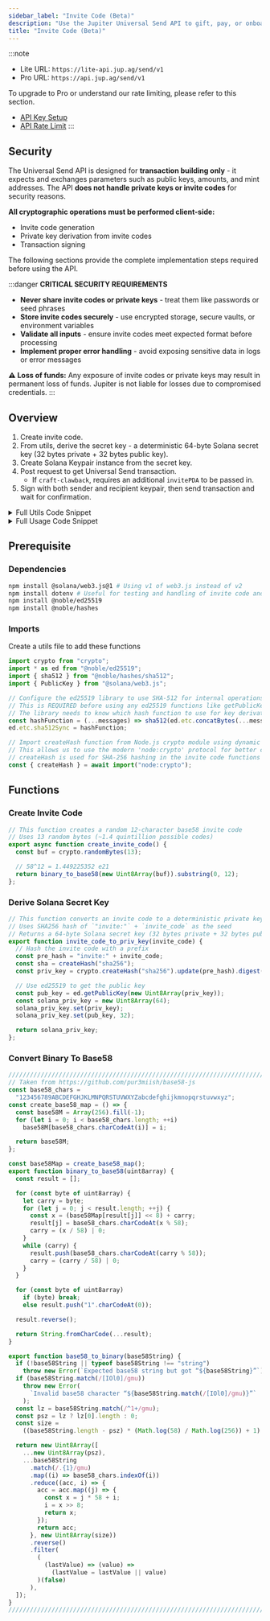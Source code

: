```yaml
---
sidebar_label: "Invite Code (Beta)"
description: "Use the Jupiter Universal Send API to gift, pay, or onboard anyone in seconds."
title: "Invite Code (Beta)"
---
```


<head>
    <title>Invite Code (Beta)</title>
    <meta name="twitter:card" content="summary" />
</head>

:::note
- Lite URL: `https://lite-api.jup.ag/send/v1`
- Pro URL: `https://api.jup.ag/send/v1`

To upgrade to Pro or understand our rate limiting, please refer to this section.
- [API Key Setup](/docs/api-setup)
- [API Rate Limit](/docs/api-rate-limit)
:::

## Security

The Universal Send API is designed for **transaction building only** - it expects and exchanges parameters such as public keys, amounts, and mint addresses. The API **does not handle private keys or invite codes** for security reasons.

**All cryptographic operations must be performed client-side:**
- Invite code generation
- Private key derivation from invite codes  
- Transaction signing

The following sections provide the complete implementation steps required before using the API.

:::danger
**CRITICAL SECURITY REQUIREMENTS**

- **Never share invite codes or private keys** - treat them like passwords or seed phrases
- **Store invite codes securely** - use encrypted storage, secure vaults, or environment variables
- **Validate all inputs** - ensure invite codes meet expected format before processing
- **Implement proper error handling** - avoid exposing sensitive data in logs or error messages

**⚠️ Loss of funds:** Any exposure of invite codes or private keys may result in permanent loss of funds. Jupiter is not liable for losses due to compromised credentials.
:::

## Overview

1. Create invite code.
2. From utils, derive the secret key - a deterministic 64-byte Solana secret key (32 bytes private + 32 bytes public key).
3. Create Solana Keypair instance from the secret key.
4. Post request to get Universal Send transaction.
    - If `craft-clawback`, requires an additional `invitePDA` to be passed in.
5. Sign with both sender and recipient keypair, then send transaction and wait for confirmation.

<details>
    <summary>
        Full Utils Code Snippet
    </summary>

```jsx
import crypto from "crypto";
import * as ed from "@noble/ed25519";
import { sha512 } from "@noble/hashes/sha512";
const hashFunction = (...messages) => sha512(ed.etc.concatBytes(...messages));
ed.etc.sha512Sync = hashFunction;

const { createHash } = await import("node:crypto");

// This function creates a random 12-character base58 invite code
// Uses 13 random bytes (~1.4 quintillion possible codes)
export async function create_invite_code() {
  const buf = crypto.randomBytes(13);

  // 58^12 = 1.449225352 e21
  return binary_to_base58(new Uint8Array(buf)).substring(0, 12);
};

// This function converts an invite code to a deterministic private key
// Uses SHA256 hash of `"invite:"` + `invite_code` as the seed
// Returns a 64-byte Solana keypair (32 bytes private + 32 bytes public key)
export function invite_code_to_priv_key(invite_code) {
  // Hash the invite code with a prefix
  const pre_hash = "invite:" + invite_code;
  const sha = createHash("sha256");
  const priv_key = crypto.createHash("sha256").update(pre_hash).digest();

  // Use ed25519 to get the public key
  const pub_key = ed.getPublicKey(new Uint8Array(priv_key));
  const solana_priv_key = new Uint8Array(64);
  solana_priv_key.set(priv_key);
  solana_priv_key.set(pub_key, 32);

  return solana_priv_key;
};

/////////////////////////////////////////////////////////////////////////////////////
// Taken from https://github.com/pur3miish/base58-js
const base58_chars =
  "123456789ABCDEFGHJKLMNPQRSTUVWXYZabcdefghijkmnopqrstuvwxyz";
const create_base58_map = () => {
  const base58M = Array(256).fill(-1);
  for (let i = 0; i < base58_chars.length; ++i)
    base58M[base58_chars.charCodeAt(i)] = i;

  return base58M;
};

const base58Map = create_base58_map();
export function binary_to_base58(uint8array) {
  const result = [];

  for (const byte of uint8array) {
    let carry = byte;
    for (let j = 0; j < result.length; ++j) {
      const x = (base58Map[result[j]] << 8) + carry;
      result[j] = base58_chars.charCodeAt(x % 58);
      carry = (x / 58) | 0;
    }
    while (carry) {
      result.push(base58_chars.charCodeAt(carry % 58));
      carry = (carry / 58) | 0;
    }
  }

  for (const byte of uint8array)
    if (byte) break;
    else result.push("1".charCodeAt(0));

  result.reverse();

  return String.fromCharCode(...result);
}

export function base58_to_binary(base58String) {
  if (!base58String || typeof base58String !== "string")
    throw new Error(`Expected base58 string but got “${base58String}”`);
  if (base58String.match(/[IOl0]/gmu))
    throw new Error(
      `Invalid base58 character “${base58String.match(/[IOl0]/gmu)}”`
    );
  const lz = base58String.match(/^1+/gmu);
  const psz = lz ? lz[0].length : 0;
  const size =
    ((base58String.length - psz) * (Math.log(58) / Math.log(256)) + 1) >>> 0;

  return new Uint8Array([
    ...new Uint8Array(psz),
    ...base58String
      .match(/.{1}/gmu)
      .map((i) => base58_chars.indexOf(i))
      .reduce((acc, i) => {
        acc = acc.map((j) => {
          const x = j * 58 + i;
          i = x >> 8;
          return x;
        });
        return acc;
      }, new Uint8Array(size))
      .reverse()
      .filter(
        (
          (lastValue) => (value) =>
            (lastValue = lastValue || value)
        )(false)
      ),
  ]);
}
/////////////////////////////////////////////////////////////////////////////////////
```
</details>


<details>
    <summary>
        Full Usage Code Snippet
    </summary>

```jsx
import { create_invite_code, invite_code_to_priv_key } from "./utils.js";
import {
  Connection,
  Keypair,
  VersionedTransaction,
} from "@solana/web3.js";
import fs from "fs";

const connection = new Connection('insert-rpc');
const senderPrivateKey = JSON.parse(fs.readFileSync('/Path/to/sender/id.json', 'utf8').trim());
const sender = Keypair.fromSecretKey(new Uint8Array(senderPrivateKey));

// STEP 1: Create 12-character invite code
const invite_code = await create_invite_code();

// STEP 2: Derive secret key (public and private key)
const secret_key = invite_code_to_priv_key(invite_code);

// STEP 3: Use secret key to create Solana Keypair instance
const recipient = Keypair.fromSecretKey(secret_key);

// STEP 4: Post request for a Universal Send transaction
const craftSendTransaction = await (
    await fetch ('https://lite-api.jup.ag/send/v1/craft-send', {
        method: 'POST',
        headers: {
            'Content-Type': 'application/json',
        },
        body: JSON.stringify({
            inviteSigner: recipient.publicKey.toBase58(),
            sender: sender.publicKey.toBase58(),
            amount: "10000000", // atomic amount before decimals
            // mint: "EPjFWdd5AufqSSqeM2qN1xzybapC8G4wEGGkZwyTDt1v", // Defaults to SOL if `mint` is not provided
        }, null, 2)
    })
).json();

// STEP 5: Use sender and receipient keypair to sign and send to network
const transaction = VersionedTransaction.deserialize(Buffer.from(craftSendTransaction.tx, 'base64'));
transaction.sign([sender, recipient]); // SIGN with both SENDER and RECIPIENT keypair
const transactionBinary = transaction.serialize();
const blockhashInfo = await connection.getLatestBlockhashAndContext({ commitment: "confirmed" });

const signature = await connection.sendRawTransaction(transactionBinary, {
  maxRetries: 0,
  skipPreflight: true,
});

// Log the signature immediately after sending, before confirmation
console.log(`Transaction sent: https://solscan.io/tx/${signature}`);
  
try {
  const confirmation = await connection.confirmTransaction({
    signature,
    blockhash: blockhashInfo.value.blockhash,
    lastValidBlockHeight: blockhashInfo.value.lastValidBlockHeight,
  }, "confirmed");

  if (confirmation.value.err) {
    console.error(`Transaction failed: ${JSON.stringify(confirmation.value.err)}`);
    console.log(`Examine the failed transaction: https://solscan.io/tx/${signature}`);
  } else {
    console.log(`Transaction successful: https://solscan.io/tx/${signature}`);
  };
} catch (error) {
  console.error(`Error confirming transaction: ${error}`);
  console.log(`Examine the transaction status: https://solscan.io/tx/${signature}`);
};
```
</details>

## Prerequisite

### Dependencies

```bash
npm install @solana/web3.js@1 # Using v1 of web3.js instead of v2
npm install dotenv # Useful for testing and handling of invite code and private key
npm install @noble/ed25519
npm install @noble/hashes
```

### Imports

Create a utils file to add these functions

```jsx
import crypto from "crypto";
import * as ed from "@noble/ed25519";
import { sha512 } from "@noble/hashes/sha512";
import { PublicKey } from "@solana/web3.js";

// Configure the ed25519 library to use SHA-512 for internal operations
// This is REQUIRED before using any ed25519 functions like getPublicKey()
// The library needs to know which hash function to use for key derivation and signing
const hashFunction = (...messages) => sha512(ed.etc.concatBytes(...messages));
ed.etc.sha512Sync = hashFunction;

// Import createHash function from Node.js crypto module using dynamic import
// This allows us to use the modern 'node:crypto' protocol for better compatibility
// createHash is used for SHA-256 hashing in the invite code functions
const { createHash } = await import("node:crypto");
```

## Functions

### Create Invite Code

```jsx
// This function creates a random 12-character base58 invite code
// Uses 13 random bytes (~1.4 quintillion possible codes)
export async function create_invite_code() {
  const buf = crypto.randomBytes(13);

  // 58^12 = 1.449225352 e21
  return binary_to_base58(new Uint8Array(buf)).substring(0, 12);
};
```

### Derive Solana Secret Key

```jsx
// This function converts an invite code to a deterministic private key
// Uses SHA256 hash of `"invite:"` + `invite_code` as the seed
// Returns a 64-byte Solana secret key (32 bytes private + 32 bytes public key)
export function invite_code_to_priv_key(invite_code) {
  // Hash the invite code with a prefix
  const pre_hash = "invite:" + invite_code;
  const sha = createHash("sha256");
  const priv_key = crypto.createHash("sha256").update(pre_hash).digest();

  // Use ed25519 to get the public key
  const pub_key = ed.getPublicKey(new Uint8Array(priv_key));
  const solana_priv_key = new Uint8Array(64);
  solana_priv_key.set(priv_key);
  solana_priv_key.set(pub_key, 32);

  return solana_priv_key;
};
```

### Convert Binary To Base58

```jsx
/////////////////////////////////////////////////////////////////////////////////////
// Taken from https://github.com/pur3miish/base58-js
const base58_chars =
  "123456789ABCDEFGHJKLMNPQRSTUVWXYZabcdefghijkmnopqrstuvwxyz";
const create_base58_map = () => {
  const base58M = Array(256).fill(-1);
  for (let i = 0; i < base58_chars.length; ++i)
    base58M[base58_chars.charCodeAt(i)] = i;

  return base58M;
};

const base58Map = create_base58_map();
export function binary_to_base58(uint8array) {
  const result = [];

  for (const byte of uint8array) {
    let carry = byte;
    for (let j = 0; j < result.length; ++j) {
      const x = (base58Map[result[j]] << 8) + carry;
      result[j] = base58_chars.charCodeAt(x % 58);
      carry = (x / 58) | 0;
    }
    while (carry) {
      result.push(base58_chars.charCodeAt(carry % 58));
      carry = (carry / 58) | 0;
    }
  }

  for (const byte of uint8array)
    if (byte) break;
    else result.push("1".charCodeAt(0));

  result.reverse();

  return String.fromCharCode(...result);
}

export function base58_to_binary(base58String) {
  if (!base58String || typeof base58String !== "string")
    throw new Error(`Expected base58 string but got “${base58String}”`);
  if (base58String.match(/[IOl0]/gmu))
    throw new Error(
      `Invalid base58 character “${base58String.match(/[IOl0]/gmu)}”`
    );
  const lz = base58String.match(/^1+/gmu);
  const psz = lz ? lz[0].length : 0;
  const size =
    ((base58String.length - psz) * (Math.log(58) / Math.log(256)) + 1) >>> 0;

  return new Uint8Array([
    ...new Uint8Array(psz),
    ...base58String
      .match(/.{1}/gmu)
      .map((i) => base58_chars.indexOf(i))
      .reduce((acc, i) => {
        acc = acc.map((j) => {
          const x = j * 58 + i;
          i = x >> 8;
          return x;
        });
        return acc;
      }, new Uint8Array(size))
      .reverse()
      .filter(
        (
          (lastValue) => (value) =>
            (lastValue = lastValue || value)
        )(false)
      ),
  ]);
}
/////////////////////////////////////////////////////////////////////////////////////
```